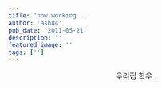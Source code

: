 ```yaml
---
title: 'now working..'
author: 'ash84'
pub_date: '2011-05-21'
description: ''
featured_image: ''
tags: ['']
---
```



<div style="text-align: center;"></div><div style="text-align: center;"></div><span style="font-size: 24pt; "><div style="text-align: center;"><span class="Apple-style-span" style="font-size: 15px; line-height: 22px; ">  우리집 한우. 

</span></div></span><span style="font-size: 24pt; "><div style="text-align: center;">  

</div></span>



